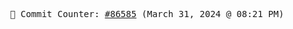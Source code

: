 <p align="center">
    <samp>
        📮 Commit Counter: <a href="https://github.com/Javascript-void0/Javascript-void0/commits/main">#86585</a> (March 31, 2024 @ 08:21 PM)
    </samp>
</p>